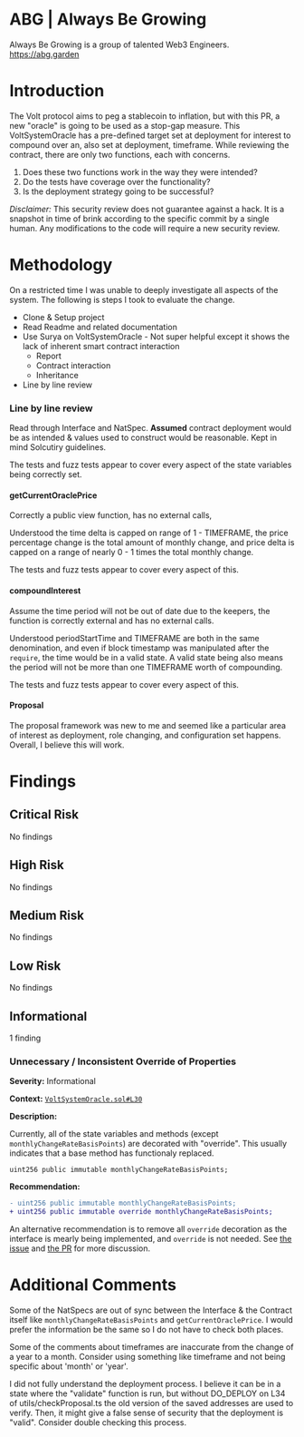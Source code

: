 # ABG | Always Be Growing
Always Be Growing is a group of talented Web3 Engineers. https://abg.garden

# Introduction

The Volt protocol aims to peg a stablecoin to inflation, but with this PR, a new "oracle" is going to be used as a stop-gap measure. 
This VoltSystemOracle has a pre-defined target set at deployment for interest to compound over an, also set at deployment, timeframe. While reviewing
the contract, there are only two functions, each with concerns.

1. Does these two functions work in the way they were intended?
2. Do the tests have coverage over the functionality?
3. Is the deployment strategy going to be successful?

*Disclaimer:* This security review does not guarantee against a hack. It is a snapshot in time of brink according to the specific commit by a single human. Any modifications to the code will require a new security review.

# Methodology
On a restricted time I was unable to deeply investigate all aspects of the system. The following is steps I took to evaluate the change.

- Clone & Setup project
- Read Readme and related documentation
- Use Surya on VoltSystemOracle - Not super helpful except it shows the lack of inherent smart contract interaction 
  - Report
  - Contract interaction
  - Inheritance
- Line by line review

### Line by line review
Read through Interface and NatSpec. **Assumed** contract deployment would be as intended & values used to construct would be reasonable. Kept in mind Solcutiry guidelines. 

The tests and fuzz tests appear to cover every aspect of the state variables being correctly set.

#### getCurrentOraclePrice
Correctly a public view function, has no external calls,

Understood the time delta is capped on range of 1 - TIMEFRAME, the price percentage change is the total amount of monthly change, and price delta is capped on a range of nearly 0 - 1 times the total monthly change.

The tests and fuzz tests appear to cover every aspect of this.
#### compoundInterest
Assume the time period will not be out of date due to the keepers, the function is correctly external and has no external calls.

Understood periodStartTime and TIMEFRAME are both in the same denomination, and even if block timestamp was manipulated after the `require`, the time would be in a valid state. A valid state being also means the period will not be more than one TIMEFRAME worth of compounding.

The tests and fuzz tests appear to cover every aspect of this.

#### Proposal
The proposal framework was new to me and seemed like a particular area of interest as deployment, role changing, and configuration set happens. Overall, I believe this will work.

# Findings 

## Critical Risk
No findings
## High Risk
No findings
## Medium Risk
No findings
## Low Risk
No findings
## Informational
1 finding

### Unnecessary / Inconsistent Override of Properties

**Severity:** Informational

**Context:** [`VoltSystemOracle.sol#L30`](https://github.com/volt-protocol/volt-protocol-core/pull/82/files#diff-885ec89719648151f14618577175e2577fb4b8a4599c5c4bc2ce5007308c0e91R30)

**Description:**

Currently, all of the state variables and methods (except `monthlyChangeRateBasisPoints`) are decorated with "override". This usually indicates that a base method has functionaly replaced.

```solidity
uint256 public immutable monthlyChangeRateBasisPoints;
```

**Recommendation:**
```diff
- uint256 public immutable monthlyChangeRateBasisPoints;
+ uint256 public immutable override monthlyChangeRateBasisPoints;
```

An alternative recommendation is to remove all `override` decoration as the interface is mearly being implemented, and `override` is not needed. See [the issue](https://github.com/ethereum/solidity/issues/8281) and [the PR](https://github.com/ethereum/solidity/pull/11628) for more discussion.

# Additional Comments
Some of the NatSpecs are out of sync between the Interface & the Contract itself like `monthlyChangeRateBasisPoints` and `getCurrentOraclePrice`. I would prefer the information be the same so I do not have to check both places.

Some of the comments about timeframes are inaccurate from the change of a year to a month. Consider using something like timeframe and not being specific about 'month' or 'year'.

I did not fully understand the deployment process. I believe it can be in a state where the "validate" function is run, but without DO_DEPLOY on L34 of utils/checkProposal.ts the old version of the saved addresses are used to verify. Then, it might give a false sense of security that the deployment is "valid". Consider double checking this process.

